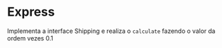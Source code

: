 # Express

Implementa a interface Shipping e realiza o `calculate` fazendo o valor da ordem vezes 0.1
